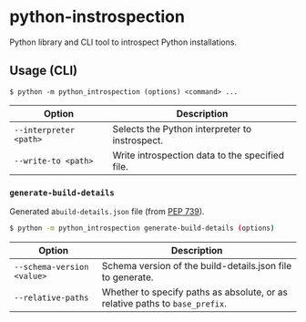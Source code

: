 
# python-instrospection

Python library and CLI tool to introspect Python installations.

## Usage (CLI)

```SH
$ python -m python_introspection (options) <command> ...
```

Option                 | Description
---------------------- | -------------------------------------------------------
`--interpreter <path>` | Selects the Python interpreter to instrospect.
`--write-to <path>`    | Write introspection data to the specified file.


### `generate-build-details`

Generated a`build-details.json` file (from [PEP 739](https://peps.python.org/pep-0739/)).

```sh
$ python -m python_introspection generate-build-details (options)
```

Option                 | Description
-------------------------- | ---------------------------------------------------
`--schema-version <value>` | Schema version of the build-details.json file to generate.
`--relative-paths`         | Whether to specify paths as absolute, or as relative paths to `base_prefix`.
